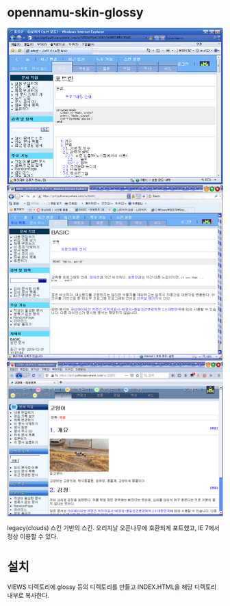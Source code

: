 # opennamu-skin-glossy
![IE 7](https://github.com/gdl-888/opennamu-skin-glossy/raw/master/777.bmp)
![IE 8](https://github.com/gdl-888/opennamu-skin-glossy/raw/master/888.bmp)
![Firefox](https://github.com/gdl-888/opennamu-skin-glossy/raw/master/ff.bmp)

legacy(clouds) 스킨 기반의 스킨. 오리지날 오픈나무에 호환되게 포트했고, IE 7에서 정상 이용할 수 있다.

# 설치
VIEWS 디렉토리에 glossy 등의 디렉토리를 만들고 INDEX.HTML을 해당 디렉토리 내부로 복사한다.
